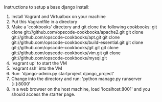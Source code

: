 Instructions to setup a base django install:

1.  Install Vagrant and Virtualbox on your machine
2.  Put this Vagrantfile in a directory
3.  Make a 'cookbooks' directory and git clone the following cookbooks:
        git clone git://github.com/opscode-cookbooks/apache2.git
        git clone git://github.com/opscode-cookbooks/apt.git
        git clone git://github.com/opscode-cookbooks/build-essential.git
        git clone git://github.com/opscode-cookbooks/git.git
        git clone git://github.com/opscode-cookbooks/vim.git
        git clone git://github.com/opscode-cookbooks/mysql.git
4.  'vagrant up' to start the VM
5.  'vagrant ssh' into the VM
6.  Run: 'django-admin.py startproject django_project'
7.  Change into the directory and run: 'python manage.py runserver [::]:8000'
8.  In a web browser on the host machine, load 'localhost:8001' and you should
    access the starter page.
